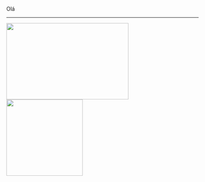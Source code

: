 Olá
____


<a>
  <img height=200 width=320 align="center" src="https://github-readme-stats.vercel.app/api?username=anuraghazra" />
</a>
<a>
  <img height=200 align="center" src="https://github-readme-stats.vercel.app/api/top-langs/?username=AndreMarchiori&layout=donut-vertical&theme=algolia" />
</a>

<!--
**AndreMarchiori/AndreMarchiori** is a ✨ _special_ ✨ repository because its `README.md` (this file) appears on your GitHub profile.

Here are some ideas to get you started:

- 🔭 I’m currently working on ...
- 🌱 I’m currently learning ...
- 👯 I’m looking to collaborate on ...
- 🤔 I’m looking for help with ...
- 💬 Ask me about ...
- 📫 How to reach me: ...
- 😄 Pronouns: ...
- ⚡ Fun fact: ...
-->

